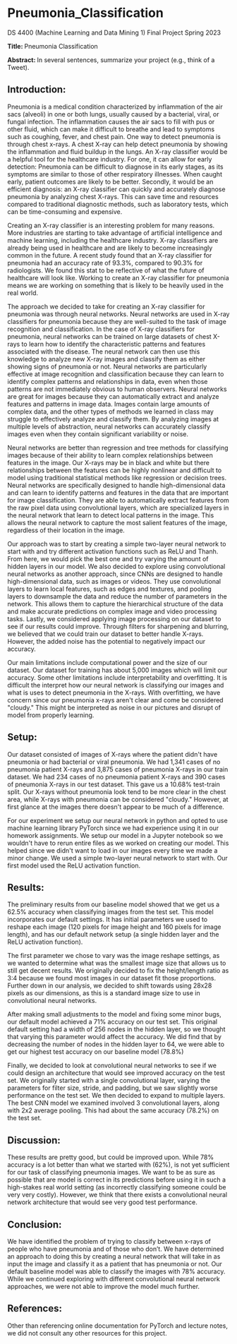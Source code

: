 # Pneumonia_Classification
DS 4400 (Machine Learning and Data Mining 1) Final Project Spring 2023

<b> Title: </b> Pneumonia Classification

<b> Abstract: </b> In several sentences, summarize your project (e.g., think of a Tweet).
## Introduction:
<p> Pneumonia is a medical condition characterized by inflammation of the air sacs (alveoli) in one or both lungs, usually caused by a bacterial, viral, or fungal infection. The inflammation causes the air sacs to fill with pus or other fluid, which can make it difficult to breathe and lead to symptoms such as coughing, fever, and chest pain.  One way to detect pneumonia is through chest x-rays. A chest X-ray can help detect pneumonia by showing the inflammation and fluid buildup in the lungs. An X-ray classifier would be a helpful tool for the healthcare industry. For one, it can allow for early detection: Pneumonia can be difficult to diagnose in its early stages, as its symptoms are similar to those of other respiratory illnesses. When caught early, patient outcomes are likely to be better. Secondly, it would be an efficient diagnosis: an X-ray classifier can quickly and accurately diagnose pneumonia by analyzing chest X-rays. This can save time and resources compared to traditional diagnostic methods, such as laboratory tests, which can be time-consuming and expensive.</p>
<p> Creating an X-ray classifier is an interesting problem for many reasons. More industries are starting to take advantage of artificial intelligence and machine learning, including the healthcare industry. X-ray classifiers are already being used in healthcare and are likely to become increasingly common in the future. A recent study found that an X-ray classifier for pneumonia had an accuracy rate of 93.3%, compared to 90.3% for radiologists. We found this stat to be reflective of what the future of healthcare will look like. Working to create an X-ray classifier for pneumonia means we are working on something that is likely to be heavily used in the real world.</p>
<p> The approach we decided to take for creating an X-ray classifier for pneumonia was through neural networks. Neural networks are used in X-ray classifiers for pneumonia because they are well-suited to the task of image recognition and classification. In the case of X-ray classifiers for pneumonia, neural networks can be trained on large datasets of chest X-rays to learn how to identify the characteristic patterns and features associated with the disease. The neural network can then use this knowledge to analyze new X-ray images and classify them as either showing signs of pneumonia or not.
Neural networks are particularly effective at image recognition and classification because they can learn to identify complex patterns and relationships in data, even when those patterns are not immediately obvious to human observers. Neural networks are great for images because they can automatically extract and analyze features and patterns in image data. Images contain large amounts of complex data, and the other types of methods we learned in class may struggle to effectively analyze and classify them. By analyzing images at multiple levels of abstraction, neural networks can accurately classify images even when they contain significant variability or noise. </p>
<p> Neural networks are better than regression and tree methods for classifying images because of their ability to learn complex relationships between features in the image. Our X-rays may be in black and white but there relationships between the features can be highly nonlinear and difficult to model using traditional statistical methods like regression or decision trees. Neural networks are specifically designed to handle high-dimensional data and can learn to identify patterns and features in the data that are important for image classification. They are able to automatically extract features from the raw pixel data using convolutional layers, which are specialized layers in the neural network that learn to detect local patterns in the image. This allows the neural network to capture the most salient features of the image, regardless of their location in the image.</p>
<p> Our approach was to start by creating a simple two-layer neural network to start with and try different activation functions such as ReLU and Thanh. From here, we would pick the best one and try varying the amount of hidden layers in our model. We also decided to explore using convolutional neural networks as another approach, since CNNs are designed to handle high-dimensional data, such as images or videos. They use convolutional layers to learn local features, such as edges and textures, and pooling layers to downsample the data and reduce the number of parameters in the network. This allows them to capture the hierarchical structure of the data and make accurate predictions on complex image and video processing tasks. Lastly, we considered applying image processing on our dataset to see if our results could improve. Through filters for sharpening and blurring, we believed that we could train our dataset to better handle X-rays. However, the added noise has the potential to negatively impact our accuracy. </p>
<p> Our main limitations include computational power and the size of our dataset. Our dataset for training has about 5,000 images which will limit our accuracy. Some other limitations include interpretability and overfitting. It is difficult the interpret how our neural network is classifying our images and what is uses to detect pneumonia in the X-rays. With overfitting, we have concern since our pneumonia x-rays aren't clear and come be considered "cloudy." This might be interpreted as noise in our pictures and disrupt of model from properly learning.  </p>

## Setup:
<p> Our dataset consisted of images of X-rays where the patient didn't have pneumonia or had bacterial or viral pneumonia. We had 1,341 cases of no pneumonia patient X-rays and 3,875 cases of pneumonia X-rays in our train dataset. We had 234 cases of no pneumonia patient X-rays and 390 cases of pneumonia X-rays in our test dataset. This gave us a 10.68% test-train split. Our X-rays without pneumonia look tend to be more clear in the chest area, while X-rays with pneumonia can be considered "cloudy." However, at first glance at the images there doesn't appear to be much of a difference.</p>
<p> For our experiment we setup our neural network in python and opted to use machine learning library PyTorch since we had experience using it in our homework assignments. We setup our model in a Jupyter notebook so we wouldn't have to rerun entire files as we worked on creating our model. This helped since we didn't want to load in our images every time we made a minor change. We used a simple two-layer neural network to start with. Our first model used the ReLU activation function.  </p>

## Results:
<p>The preliminary results from our baseline model showed that we get us a 62.5% accuracy when classifying images from the test set. This model incorporates our default settings. It has initial parameters we used to reshape each image (120 pixels for image height and 160 pixels for image length), and has our default network setup (a single hidden layer and the ReLU activation function).  </p>

<p>The first parameter we chose to vary was the image reshape settings, as we wanted to determine what was the smallest image size that allows us to still get decent results. We originally decided to fix the height/length ratio as 3:4 because we found most images in our dataset fit those proportions. Further down in our analysis, we decided to shift towards using 28x28 pixels as our dimensions, as this is a standard image size to use in convolutional neural networks. </p>

<p>After making small adjustments to the model and fixing some minor bugs, our default model achieved a 71% accuracy on our test set. This original default setting had a width of 256 nodes in the hidden layer, so we thought that varying this parameter would affect the accuracy. We did find that by decreasing the number of nodes in the hidden layer to 64, we were able to get our highest test accuracy on our baseline model (78.8%)</p>

<p>Finally, we decided to look at convolutional neural networks to see if we could design an architecture that would see improved accuracy on the test set. We originally started with a single convolutional layer, varying the parameters for filter size, stride, and padding, but we saw slightly worse performance on the test set. We then decided to expand to multiple layers. The best CNN model we examined involved 3 convolutional layers, along with 2x2 average pooling. This had about the same accuracy (78.2%) on the test set.</p>

## Discussion:
<p>These results are pretty good, but could be improved upon. While 78% accuracy is a lot better than what we started with (62%), is not yet sufficient for our task of classifying pneumonia images. We want to be as sure as possible that are model is correct in its predictions before using it in such a high-stakes real world setting (as incorrectly classifying someone could be very very costly). However, we think that there exists a convolutional neural network architecture that would see very good test performance. </p>

## Conclusion:
<p>We have identified the problem of trying to classify between x-rays of people who have pneumonia and of those who don’t. We have determined an approach to doing this by creating a neural network that will take in as input the image and classify it as a patient that has pneumonia or not. Our default baseline model was able to classify the images with 78% accuracy. While we continued exploring with different convolutional neural network approaches, we were not able to improve the model much further.  </p>

## References:
<p>Other than referencing online documentation for PyTorch and lecture notes, we did not consult any other resources for this project. </p>
